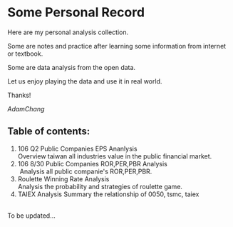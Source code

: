 # Some Personal Record

Here are my personal analysis collection.

Some are notes and practice after learning some information from internet or textbook.

Some are data analysis from the open data. 

Let us enjoy playing the data and use it in real world.

Thanks!

*AdamChang*

## Table of contents:

1. 106 Q2 Public Companies EPS Ananlysis  
  Overview taiwan all industries value in the public financial market.
2. 106 8/30 Public Companies ROR,PER,PBR Analysis  
  Analysis all public companie's ROR,PER,PBR.
3. Roulette Winning Rate Analysis  
  Analysis the probability and strategies of roulette game.  
4. TAIEX Analysis
  Summary the relationship of 0050, tsmc, taiex  
  
  
To be updated...
